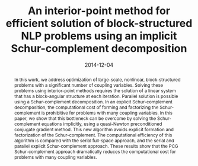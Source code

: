 ---
title: "An interior-point method for efficient solution of block-structured NLP problems using an implicit Schur-complement decomposition"
authors: ['Jia Kang', 'Yankai Cao', 'Daniel P Word', 'Carl D Laird']
tags: ['Large-scale', 'Interior-point Method']
publication_types: ['article-journal']
publication: "*Computers & Chemical Engineering 71, 563-573*"
abstract: "In this work, we address optimization of large-scale, nonlinear, block-structured problems with a significant number of coupling variables. Solving these problems using interior-point methods requires the solution of a linear system that has a block-angular structure at each iteration. Parallel solution is possible using a Schur-complement decomposition. In an explicit Schur-complement decomposition, the computational cost of forming and factorizing the Schur-complement is prohibitive for problems with many coupling variables. In this paper, we show that this bottleneck can be overcome by solving the Schur-complement equations implicitly, using a quasi-Newton preconditioned conjugate gradient method. This new algorithm avoids explicit formation and factorization of the Schur-complement. The computational efficiency of this algorithm is compared with the serial full-space approach, and the serial and parallel explicit Schur-complement approach. These results show that the PCG Schur-complement approach dramatically reduces the computational cost for problems with many coupling variables."
date: "2014-12-04"
url_pdf: "https://scholar.google.ca/citations?view_op=view_citation&hl=zh-CN&user=M-s3mjAAAAAJ&pagesize=80&citation_for_view=M-s3mjAAAAAJ:u5HHmVD_uO8C"
featured: false
projects: []
slides: ""
---